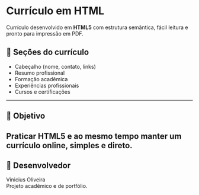 # Currículo em HTML

Currículo desenvolvido em **HTML5** com estrutura semântica, fácil leitura e pronto para impressão em PDF.

## 📌 Seções do currículo
- Cabeçalho (nome, contato, links)
- Resumo profissional
- Formação acadêmica
- Experiências profissionais
- Cursos e certificações
---
## 🎯 Objetivo
Praticar HTML5 e ao mesmo tempo manter um currículo online, simples e direto.
---
## 👤 Desenvolvedor
Vinicius Oliveira  
Projeto acadêmico e de portfólio.

